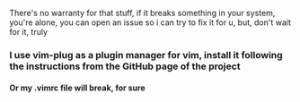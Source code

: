 <p>There's no warranty for that stuff, if it breaks something in your system, you're alone, you can open an issue so i can try to fix it for u, but, don't wait for it, truly
</p>

<h3> I use vim-plug as a plugin manager for vim, install it following the instructions from the GitHub page of the project </h3>
    
<h4>Or my .vimrc file will break, for sure</h4>

